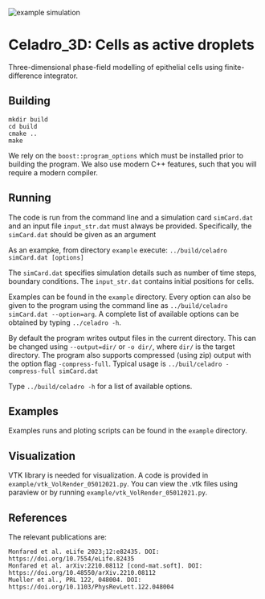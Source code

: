 ![example simulation](config.gif)

# Celadro_3D: Cells as active droplets

Three-dimensional phase-field modelling of epithelial cells using finite-difference integrator. 

## Building 

```
mkdir build
cd build
cmake ..
make
```

We rely on the `boost::program_options` which must be installed prior to
building the program. We also use modern C++ features, such that you will
require a modern compiler.

## Running

The code is run from the command line and a simulation card `simCard.dat` and an input file `input_str.dat` must always be provided. Specifically, the `simCard.dat` should be given as an argument 

As an exampke, from directory `example` execute:
`../build/celadro simCard.dat [options]`

The `simCard.dat` specifies simulation details such as number of time steps, boundary conditions. The `input_str.dat` contains initial positions for cells.


Examples can be found in the `example` directory. Every option can also be
given to the program using the command line as `../build/celadro simCard.dat --option=arg`.
A complete list of available options can be obtained by typing `../celadro -h`.

By default the program writes output files in the current directory. This can be
changed using `--output=dir/` or `-o dir/`, where `dir/` is the target
directory. The program also supports compressed (using zip) output with the option
flag `-compress-full`. Typical usage is `../buil/celadro -compress-full simCard.dat`

Type `../build/celadro -h` for a list of available options.

## Examples

Examples runs and ploting scripts can be found in the `example` directory. 

## Visualization

VTK library is needed for visualization. A code is provided in `example/vtk_VolRender_05012021.py`. You can view the .vtk files using paraview or by running `example/vtk_VolRender_05012021.py`.


## References

The relevant publications are: 

```
Monfared et al. eLife 2023;12:e82435. DOI: https://doi.org/10.7554/eLife.82435
Monfared et al. arXiv:2210.08112 [cond-mat.soft]. DOI: https://doi.org/10.48550/arXiv.2210.08112
Mueller et al., PRL 122, 048004. DOI: https://doi.org/10.1103/PhysRevLett.122.048004
```


